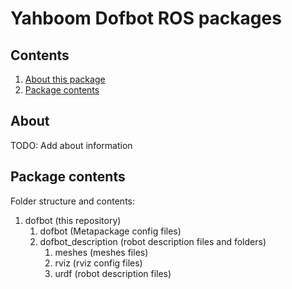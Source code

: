 # Yahboom Dofbot ROS packages

## Contents

1. [About this package](#about)
1. [Package contents](#package-contents)

## About

TODO: Add about information

## Package contents

Folder structure and contents:

1. dofbot (this repository)
    1. dofbot (Metapackage config files)
    1. dofbot_description (robot description files and folders)
        1. meshes (meshes files)
        1. rviz (rviz config files)
        1. urdf (robot description files)
